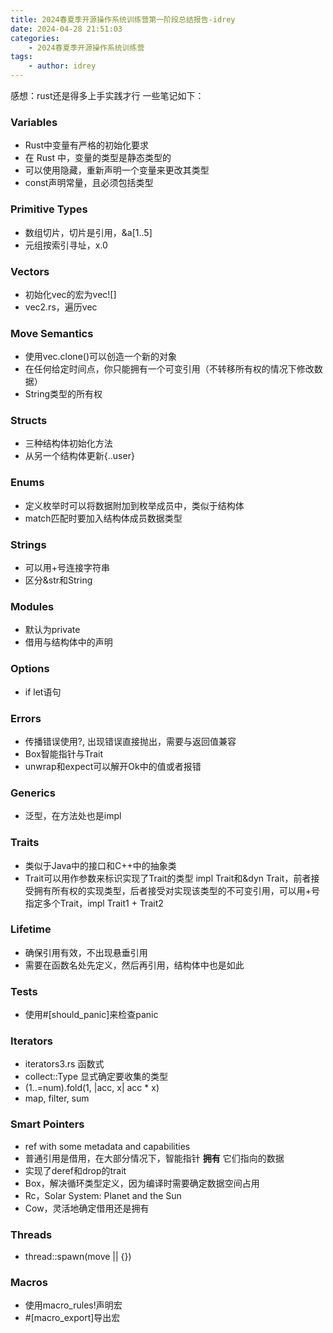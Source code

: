 ```yaml
---
title: 2024春夏季开源操作系统训练营第一阶段总结报告-idrey
date: 2024-04-28 21:51:03
categories:
    - 2024春夏季开源操作系统训练营
tags:
    - author: idrey
---
```


感想：rust还是得多上手实践才行
一些笔记如下：
### Variables
- Rust中变量有严格的初始化要求
- 在 Rust 中，变量的类型是静态类型的
- 可以使用隐藏，重新声明一个变量来更改其类型
- const声明常量，且必须包括类型
### Primitive Types

- 数组切片，切片是引用，&a[1..5]
- 元组按索引寻址，x.0
### Vectors

- 初始化vec的宏为vec![]
- vec2.rs，遍历vec
### Move Semantics

- 使用vec.clone()可以创造一个新的对象
- 在任何给定时间点，你只能拥有一个可变引用（不转移所有权的情况下修改数据）
- String类型的所有权
### Structs

- 三种结构体初始化方法
- 从另一个结构体更新{..user}
### Enums

- 定义枚举时可以将数据附加到枚举成员中，类似于结构体
- match匹配时要加入结构体成员数据类型
### Strings

- 可以用+号连接字符串
- 区分&str和String
### Modules

- 默认为private
- 借用与结构体中的声明
### Options

- if let语句
### Errors

- 传播错误使用?, 出现错误直接抛出，需要与返回值兼容
- Box<dyn>智能指针与Trait
- unwrap和expect可以解开Ok中的值或者报错
### Generics

- 泛型，在方法处也是impl<T>
### Traits

- 类似于Java中的接口和C++中的抽象类
- Trait可以用作参数来标识实现了Trait的类型 impl Trait和&dyn Trait，前者接受拥有所有权的实现类型，后者接受对实现该类型的不可变引用，可以用+号指定多个Trait，impl Trait1 + Trait2
### Lifetime

- 确保引用有效，不出现悬垂引用
- 需要在函数名处先定义，然后再引用，结构体中也是如此
### Tests

- 使用#[should_panic]来检查panic
### Iterators

- iterators3.rs  函数式
- collect::Type 显式确定要收集的类型
- (1..=num).fold(1, |acc, x| acc * x)
- map, filter, sum
### Smart Pointers

- ref with some metadata and capabilities
- 普通引用是借用，在大部分情况下，智能指针 **拥有** 它们指向的数据
- 实现了deref和drop的trait
- Box<T>，解决循环类型定义，因为编译时需要确定数据空间占用
- Rc<T>，Solar System: Planet and the Sun
- Cow，灵活地确定借用还是拥有
### Threads

- thread::spawn(move || {})
### Macros

- 使用macro_rules!声明宏
- #[macro_export]导出宏